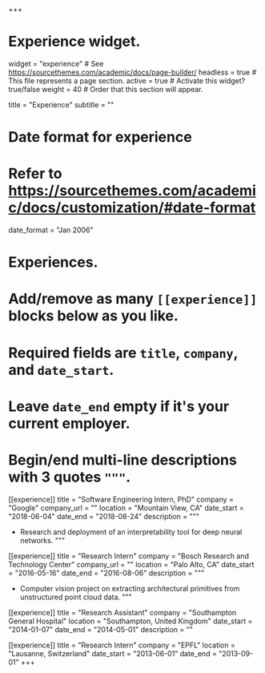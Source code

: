 +++
# Experience widget.
widget = "experience"  # See https://sourcethemes.com/academic/docs/page-builder/
headless = true  # This file represents a page section.
active = true  # Activate this widget? true/false
weight = 40  # Order that this section will appear.

title = "Experience"
subtitle = ""

# Date format for experience
#   Refer to https://sourcethemes.com/academic/docs/customization/#date-format
date_format = "Jan 2006"

# Experiences.
#   Add/remove as many `[[experience]]` blocks below as you like.
#   Required fields are `title`, `company`, and `date_start`.
#   Leave `date_end` empty if it's your current employer.
#   Begin/end multi-line descriptions with 3 quotes `"""`.
[[experience]]
  title = "Software Engineering Intern, PhD"
  company = "Google"
  company_url = ""
  location = "Mountain View, CA"
  date_start = "2018-06-04"
  date_end = "2018-08-24"
  description = """
  * Research and deployment of an interpretability tool for deep neural networks.
  """

[[experience]]
  title = "Research Intern"
  company = "Bosch Research and Technology Center"
  company_url = ""
  location = "Palo Alto, CA"
  date_start = "2016-05-16"
  date_end = "2016-08-06"
  description = """
  * Computer vision project on extracting architectural primitives from unstructured point cloud data.
  """

[[experience]]
  title = "Research Assistant"
  company = "Southampton General Hospital"
  location = "Southampton, United Kingdom"
  date_start = "2014-01-07"
  date_end = "2014-05-01"
  description = ""

[[experience]]
  title = "Research Intern"
  company = "EPFL"
  location = "Lausanne, Switzerland"
  date_start = "2013-06-01"
  date_end = "2013-09-01"
+++
